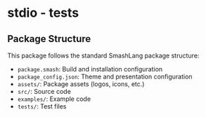 # stdio - tests
## Package Structure

This package follows the standard SmashLang package structure:

- `package.smash`: Build and installation configuration
- `package_config.json`: Theme and presentation configuration
- `assets/`: Package assets (logos, icons, etc.)
- `src/`: Source code
- `examples/`: Example code
- `tests/`: Test files


